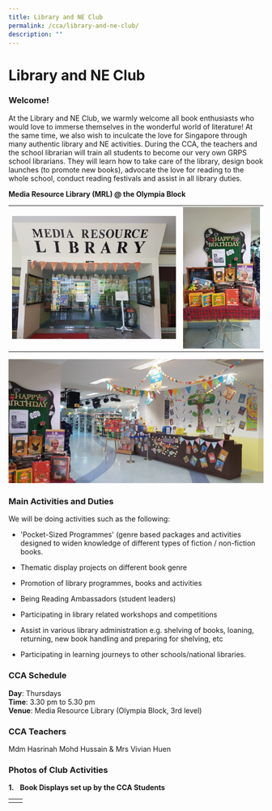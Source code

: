 ```yaml
---
title: Library and NE Club
permalink: /cca/library-and-ne-club/
description: ""
---
```

# Library and NE Club

### Welcome!


At the Library and NE Club, we warmly welcome all book enthusiasts who would love to immerse themselves in the wonderful world of literature! At the same time, we also wish to inculcate the love for Singapore through many authentic library and NE activities. During the CCA, the teachers and the school librarian will train all students to become our very own GRPS school librarians. They will learn how to take care of the library, design book launches (to promote new books), advocate the love for reading to the whole school, conduct reading festivals and assist in all library duties. 

**Media Resource Library (MRL) @ the Olympia Block**

|   |   |
|---|---|
| ![](/images/Departments/PE,%20CCA%20and%20Aesthetics/Cca/Library%20and%20NE%20Club/mrl2.jpg)  | ![](/images/Departments/PE,%20CCA%20and%20Aesthetics/Cca/Library%20and%20NE%20Club/mrl.jpg)  |

![](/images/Departments/PE,%20CCA%20and%20Aesthetics/Cca/Library%20and%20NE%20Club/mrl3.jpg)

### Main Activities and Duties

We will be doing activities such as the following:

*   'Pocket-Sized Programmes' (genre based packages and activities designed to widen knowledge of different types of fiction / non-fiction books.
*   Thematic display projects on different book genre

*   Promotion of library programmes, books and activities

*   Being Reading Ambassadors (student leaders)

*   Participating in library related workshops and competitions

*   Assist in various library administration e.g. shelving of books, loaning, returning, new book handling and preparing for shelving, etc

*   Participating in learning journeys to other schools/national libraries.

  
  
### CCA Schedule

**Day**: Thursdays    
**Time**: 3.30 pm to 5.30 pm   
**Venue**: Media Resource Library (Olympia Block, 3rd level)  
  
### CCA Teachers

Mdm Hasrinah Mohd Hussain & Mrs Vivian Huen  

### Photos of Club Activities

**1.**   **Book Displays set up by the CCA Students**

|   |   |
|---|---|
|   |   |